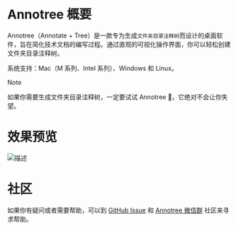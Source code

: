 # Annotree 概要

Annotree（Annotate + Tree）是一款专为生成`文件夹目录注释树`而设计的桌面软件，旨在简化技术文档的编写过程。通过直观的可视化操作界面，你可以轻松创建文件夹目录注释树。

系统支持：Mac（M 系列、Intel 系列）、Windows 和 Linux。

> [!NOTE]
>
> 如果你需要生成文件夹目录注释树，一定要试试 Annotree 🌲，它绝对不会让你失望。

# 效果预览

![描述](./assets/demo-zh.gif)

# 社区

如果你有疑问或者需要帮助，可以到 [GitHub Issue](https://github.com/itchaox/annotree/issues) 和 [Annotree 微信群](/notes/feedback/) 社区来寻求帮助。
